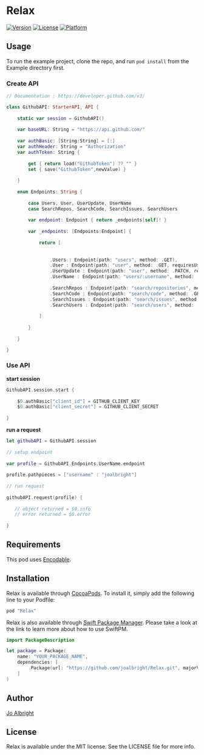 # Relax

<!--[![CI Status](http://img.shields.io/travis/Jo Albright/Relax.svg?style=flat)](https://travis-ci.org/Jo Albright/Relax)-->
[![Version](https://img.shields.io/cocoapods/v/Relax.svg?style=flat)](http://cocoapods.org/pods/Relax)
[![License](https://img.shields.io/cocoapods/l/Relax.svg?style=flat)](http://cocoapods.org/pods/Relax)
[![Platform](https://img.shields.io/cocoapods/p/Relax.svg?style=flat)](http://cocoapods.org/pods/Relax)

## Usage

To run the example project, clone the repo, and run `pod install` from the Example directory first.

### Create API

```swift
// Documentation : https://developer.github.com/v3/

class GithubAPI: StarterAPI, API {
    
    static var session = GithubAPI()
    
    var baseURL: String = "https://api.github.com/"
    
    var authBasic: [String:String] = [:]
    var authHeader: String = "Authorization"
    var authToken: String {
        
        get { return load("GithubToken") ?? "" }
        set { save("GithubToken",newValue) }
        
    }
    
    enum Endpoints: String {
                
        case Users, User, UserUpdate, UserName
        case SearchRepos, SearchCode, SearchIssues, SearchUsers
        
        var endpoint: Endpoint { return _endpoints[self]! }
        
        var _endpoints: [Endpoints:Endpoint] {
            
            return [
                
                
                .Users : Endpoint(path: "users", method: .GET),
                .User : Endpoint(path: "user", method: .GET, requiresUser: true),
                .UserUpdate : Endpoint(path: "user", method: .PATCH, requiresUser: true),
                .UserName : Endpoint(path: "users/:username", method: .GET),
                    
                .SearchRepos : Endpoint(path: "search/repositories", method: .GET),
                .SearchCode : Endpoint(path: "search/code", method: .GET),
                .SearchIssues : Endpoint(path: "search/issues", method: .GET),
                .SearchUsers : Endpoint(path: "search/users", method: .GET)
                
            ]
            
        }
        
    }

}
```

### Use API

**start session**

```swift
GithubAPI.session.start {
            
    $0.authBasic["client_id"] = GITHUB_CLIENT_KEY
    $0.authBasic["client_secret"] = GITHUB_CLIENT_SECRET
            
}
```

**run a request**

```swift
let githubAPI = GithubAPI.session
        
// setup endpoint
    
var profile = GithubAPI.Endpoints.UserName.endpoint
    
profile.pathpieces = ["username" : "joalbright"]
    
// run request
    
githubAPI.request(profile) {
   
   // object returned = $0.info 
   // error returned = $0.error 
	    
}

```

## Requirements

This pod uses [Encodable](https://github.com/joalbright/Encodable).

## Installation

Relax is available through [CocoaPods](http://cocoapods.org). To install
it, simply add the following line to your Podfile:

```ruby
pod "Relax"
```

Relax is also available through [Swift Package Manager](https://swift.org/package-manager/). Please take a look at the link to learn more about how to use SwiftPM.

```swift
import PackageDescription

let package = Package(
    name: "YOUR_PACKAGE_NAME",
    dependencies: [
        .Package(url: "https://github.com/joalbright/Relax.git", majorVersion: 0)
    ]
)
```

## Author

[Jo Albright](https://github.com/joalbright)

## License

Relax is available under the MIT license. See the LICENSE file for more info.
